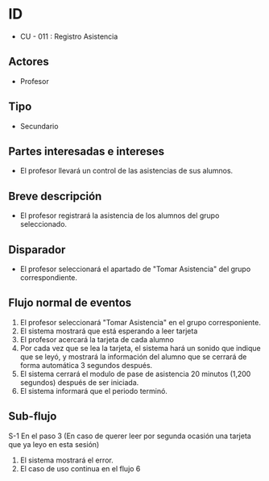 # ID 
- CU - 011 : Registro Asistencia
  
## Actores
- Profesor

## Tipo
- Secundario

## Partes interesadas e intereses
- El profesor llevará un control de las asistencias de sus alumnos.

## Breve descripción 
- El profesor registrará la asistencia de los alumnos del grupo seleccionado.

## Disparador
- El profesor seleccionará el apartado de "Tomar Asistencia" del grupo correspondiente.

## Flujo normal de eventos
1. El profesor seleccionará "Tomar Asistencia" en el grupo corresponiente.
2. El sistema mostrará que está esperando a leer tarjeta
3. El profesor acercará la tarjeta de cada alumno
4. Por cada vez que se lea la tarjeta, el sistema hará un sonido que indique que se leyó, y mostrará la información del alumno que se cerrará de forma automática 3 segundos después.
5. El sistema cerrará el modulo de pase de asistencia 20 minutos (1,200 segundos) después de ser iniciada.
6. El sistema informará que el periodo terminó.

## Sub-flujo  
S-1 En el paso 3 (En caso de querer leer por segunda ocasión una tarjeta que ya leyo en esta sesión)
1. El sistema mostrará el error.
1. El caso de uso continua en el flujo 6
